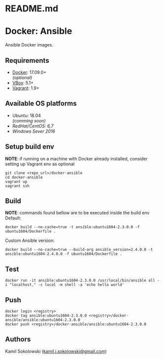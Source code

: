 # README.md
# Docker: Ansible

Ansible Docker images.

## Requirements
- [Docker](https://www.docker.com/get-docker): 17.09.0+    
*(optional)*    
- [VBox](http://www.oracle.com/technetwork/server-storage/virtualbox/downloads/index.html): 5.1+
- [Vagrant](https://www.vagrantup.com/downloads.html): 1.9+

## Available OS platforms
- Ubuntu: 18.04    
*(comming soon)*    
- *RedHat/CentOS: 6,7*
- *Windows Sever 2016*

## Setup build env
**NOTE**: if running on a machine with Docker already installed, consider setting up Vagrant env as optional
```
git clone <repo_url>/docker-ansible
cd docker-ansible
vagrant up
vagrant ssh
```

## Build
**NOTE**: commands found bellow are to be executed inside the build env    
Default:
```
docker build --no-cache=true -t ansible:ubuntu1604-2.3.0.0 -f ubuntu1604/Dockerfile .
```
Custom Ansible version:
```
docker build --no-cache=true --build-arg ansible_version=2.4.0.0 -t ansible:ubuntu1604-2.4.0.0 -f ubuntu1604/Dockerfile .
```

## Test
```
docker run -it ansible:ubuntu1604-2.3.0.0 /usr/local/bin/ansible all -i "localhost," -c local -m shell -a 'echo hello world'
```

## Push
```
docker login <registry>
docker tag ansible:ubuntu1604-2.3.0.0 <registry>/docker-ansible/ansible:ubuntu1604-2.3.0.0
docker push <registry>/docker-ansible/ansible:ubuntu1604-2.3.0.0
```

## Authors
Kamil Sokolowski (<kamil.j.sokolowski@gmail.com>)
